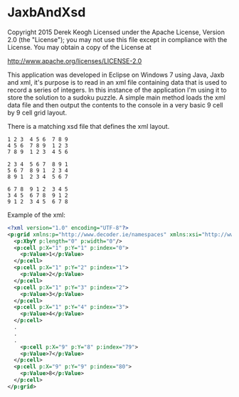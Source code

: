 # JaxbAndXsd

Copyright 2015 Derek Keogh Licensed under the Apache License, Version 2.0 (the "License"); you may not use this file except in compliance with the License. You may obtain a copy of the License at

http://www.apache.org/licenses/LICENSE-2.0

This application was developed in Eclipse on Windows 7 using Java, Jaxb and xml, it's purpose is to read in an xml file containing data that is used to record a series of integers. In this instance of the application I'm using it to store the solution to a sudoku puzzle. A simple main method loads the xml data file and then output the contents to the console in a very basic 9 cell by 9 cell grid layout.

There is a matching xsd file that defines the xml layout.
```
1 2 3  4 5 6  7 8 9  
4 5 6  7 8 9  1 2 3  
7 8 9  1 2 3  4 5 6  

2 3 4  5 6 7  8 9 1  
5 6 7  8 9 1  2 3 4  
8 9 1  2 3 4  5 6 7  

6 7 8  9 1 2  3 4 5  
3 4 5  6 7 8  9 1 2  
9 1 2  3 4 5  6 7 8
```
Example of the xml:
```xml
<?xml version="1.0" encoding="UTF-8"?>
<p:grid xmlns:p="http://www.decoder.ie/namespaces" xmlns:xsi="http://www.w3.org/2001/XMLSchema-instance" xsi:schemaLocation="http://www.decoder.ie/namespaces Grid.xsd ">
  <p:XbyY p:length="0" p:width="0"/>
  <p:cell p:X="1" p:Y="1" p:index="0">
    <p:Value>1</p:Value>
  </p:cell>
  <p:cell p:X="1" p:Y="2" p:index="1">
    <p:Value>2</p:Value>
  </p:cell>
  <p:cell p:X="1" p:Y="3" p:index="2">
    <p:Value>3</p:Value>
  </p:cell>
  <p:cell p:X="1" p:Y="4" p:index="3">
    <p:Value>4</p:Value>
  </p:cell>
  .
  .
  .
    <p:cell p:X="9" p:Y="8" p:index="79">
    <p:Value>7</p:Value>
  </p:cell>
  <p:cell p:X="9" p:Y="9" p:index="80">
    <p:Value>8</p:Value>
  </p:cell>
</p:grid>
```
